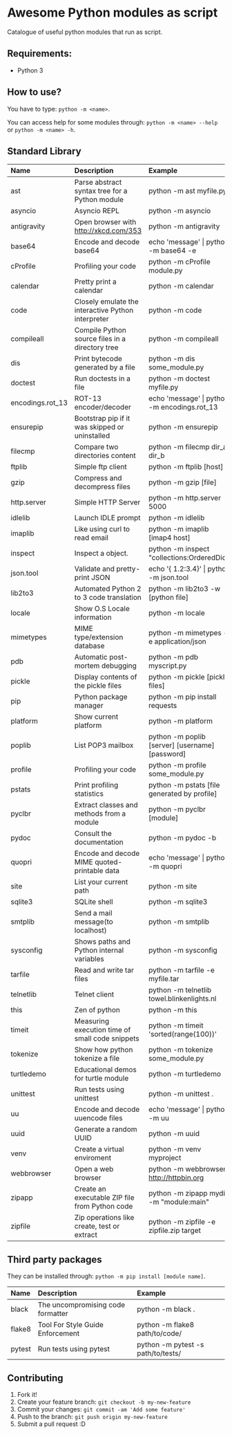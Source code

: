 # Awesome Python modules as script

Catalogue of useful python modules that run as script.

## Requirements:

- Python 3

## How to use?

You have to type: `python -m <name>`.

You can access help for some modules through: `python -m <name> --help` or `python -m <name> -h`.

## Standard Library

| Name             | Description                                        | Example                                         |
| :--------------- | :------------------------------------------------- | :---------------------------------------------- |
| ast              | Parse abstract syntax tree for a Python module     | python -m ast myfile.py                         |
| asyncio          | Asyncio REPL                                       | python -m asyncio                               |
| antigravity      | Open browser with http://xkcd.com/353              | python -m antigravity                           |
| base64           | Encode and decode base64                           | echo 'message' \| python -m base64 -e           |
| cProfile         | Profiling your code                                | python -m cProfile module.py                    |
| calendar         | Pretty print a calendar                            | python -m calendar                              |
| code             | Closely emulate the interactive Python interpreter | python -m code                                  |
| compileall       | Compile Python source files in a directory tree    | python -m compileall                            |
| dis              | Print bytecode generated by a file                 | python -m dis some_module.py                    |
| doctest          | Run doctests in a file                             | python -m doctest myfile.py                     |
| encodings.rot_13 | ROT-13 encoder/decoder                             | echo 'message' \| python -m encodings.rot_13    |
| ensurepip        | Bootstrap pip if it was skipped or uninstalled     | python -m ensurepip                             |
| filecmp          | Compare two directories content                    | python -m filecmp dir_a dir_b                   |
| ftplib           | Simple ftp client                                  | python -m ftplib [host]                         |
| gzip             | Compress and decompress files                      | python -m gzip [file]                           |
| http.server      | Simple HTTP Server                                 | python -m http.server 5000                      |
| idlelib          | Launch IDLE prompt                                 | python -m idlelib                               |
| imaplib          | Like using curl to read email                      | python -m imaplib [imap4 host]                  |
| inspect          | Inspect a object.                                  | python -m inspect "collections:OrderedDict"     |
| json.tool        | Validate and pretty-print JSON                     | echo '{ 1.2:3.4}' \| python -m json.tool        |
| lib2to3          | Automated Python 2 to 3 code translation           | python -m lib2to3 -w [python file]              |
| locale           | Show O.S Locale information                        | python -m locale                                |
| mimetypes        | MIME type/extension database                       | python -m mimetypes -e application/json         |
| pdb              | Automatic post-mortem debugging                    | python -m pdb myscript.py                       |
| pickle           | Display contents of the pickle files               | python -m pickle [pickle files]                 |
| pip              | Python package manager                             | python -m pip install requests                  |
| platform         | Show current platform                              | python -m platform                              |
| poplib           | List POP3 mailbox                                  | python -m poplib [server] [username] [password] |
| profile          | Profiling your code                                | python -m profile some_module.py                |
| pstats           | Print profiling statistics                         | python -m pstats [file generated by profile]    |
| pyclbr           | Extract classes and methods from a module          | python -m pyclbr [module]                       |
| pydoc            | Consult the documentation                          | python -m pydoc -b                              |
| quopri           | Encode and decode MIME quoted-printable data       | echo 'message' \| python -m quopri              |
| site             | List your current path                             | python -m site                                  |
| sqlite3          | SQLite shell                                       | python -m sqlite3                               |
| smtplib          | Send a mail message(to localhost)                  | python -m smtplib                               |
| sysconfig        | Shows paths and Python internal variables          | python -m sysconfig                             |
| tarfile          | Read and write tar files                           | python -m tarfile -e myfile.tar                 |
| telnetlib        | Telnet client                                      | python -m telnetlib towel.blinkenlights.nl      |
| this             | Zen of python                                      | python -m this                                  |
| timeit           | Measuring execution time of small code snippets    | python -m timeit 'sorted(range(100))'           |
| tokenize         | Show how python tokenize a file                    | python -m tokenize some_module.py               |
| turtledemo       | Educational demos for turtle module                | python -m turtledemo                            |
| unittest         | Run tests using unittest                           | python -m unittest .                            |
| uu               | Encode and decode uuencode files                   | echo 'message' \| python -m uu                  |
| uuid             | Generate a random UUID                             | python -m uuid                                  |
| venv             | Create a virtual enviroment                        | python -m venv myproject                        |
| webbrowser       | Open a web browser                                 | python -m webbrowser http://httpbin.org         |
| zipapp           | Create an executable ZIP file from Python code     | python -m zipapp mydir -m "module:main"         |
| zipfile          | Zip operations like create, test or extract        | python -m zipfile -e zipfile.zip target         |

## Third party packages

They can be installed through: `python -m pip install [module name]`.

| Name   | Description                       | Example                            |
| :----- | :-------------------------------- | :--------------------------------- |
| black  | The uncompromising code formatter | python -m black .                  |
| flake8 | Tool For Style Guide Enforcement  | python -m flake8 path/to/code/     |
| pytest | Run tests using pytest            | python -m pytest -s path/to/tests/ |

## Contributing

1. Fork it!
2. Create your feature branch: `git checkout -b my-new-feature`
3. Commit your changes: `git commit -am 'Add some feature'`
4. Push to the branch: `git push origin my-new-feature`
5. Submit a pull request :D
